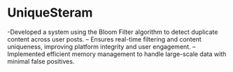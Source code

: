 # UniqueSteram
 -Developed a system using the Bloom Filter algorithm to detect duplicate content across user posts. 
 – Ensures real-time filtering and content uniqueness, improving platform integrity and user engagement.
 – Implemented efficient memory management to handle large-scale data with minimal false positives.
 
